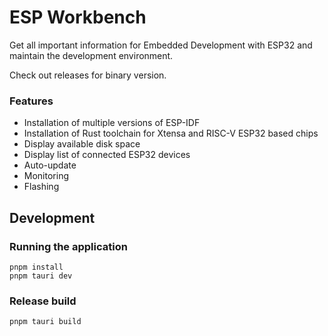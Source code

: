# ESP Workbench

Get all important information for Embedded Development with ESP32 and maintain the development environment.

Check out releases for binary version.

### Features

- Installation of multiple versions of ESP-IDF
- Installation of Rust toolchain for Xtensa and RISC-V ESP32 based chips
- Display available disk space
- Display list of connected ESP32 devices
- Auto-update
- Monitoring
- Flashing


## Development

### Running the application

```
pnpm install
pnpm tauri dev
```

### Release build

```
pnpm tauri build
```
